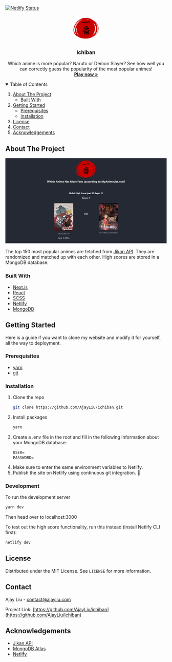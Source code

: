 [![Netlify Status](https://api.netlify.com/api/v1/badges/a13f5084-4255-444d-b839-8afa2aa83f60/deploy-status)](https://app.netlify.com/sites/ichiban/deploys)
<p align="center">
  <a href="https://github.com/AjayLiu/ichiban">
    <img src="public/imgs/logo.png" alt="Logo" width="80" height="80">
  </a>

  <h3 align="center">Ichiban</h3>

  <p align="center">      
    Which anime is more popular? Naruto or Demon Slayer? See how well you can correctly guess the popularity of the most popular animes!
    <br />
    <a href="https://ichiban.ajayliu.com"><strong>Play now »</strong></a>
</p>



<!-- TABLE OF CONTENTS -->
<details open="open">
  <summary>Table of Contents</summary>
  <ol>
    <li>
      <a href="#about-the-project">About The Project</a>
      <ul>
        <li><a href="#built-with">Built With</a></li>
      </ul>
    </li>
    <li>
      <a href="#getting-started">Getting Started</a>
      <ul>
        <li><a href="#prerequisites">Prerequisites</a></li>
        <li><a href="#installation">Installation</a></li>
      </ul>
    </li>
    <li><a href="#license">License</a></li>
    <li><a href="#contact">Contact</a></li>
    <li><a href="#acknowledgements">Acknowledgements</a></li>
  </ol>
</details>



<!-- ABOUT THE PROJECT -->
## About The Project

<img src="preview.png"></img>

The top 150 most popular animes are fetched from [Jikan API](https://jikan.moe). They are randomized and matched up with each other. High scores are stored in a MongoDB database. 

### Built With
* [Next.js](https://nextjs.org/)
* [React](https://reactjs.org/)
* [SCSS](https://sass-lang.com/)
* [Netlify](https://www.netlify.com/)
* [MongoDB](https://www.mongodb.com)


<!-- GETTING STARTED -->
## Getting Started

Here is a guide if you want to clone my website and modify it for yourself, all the way to deployment.

### Prerequisites

* [yarn](https://yarnpkg.com/)
* [git](https://git-scm.com/)

### Installation

1. Clone the repo
   ```sh
   git clone https://github.com/AjayLiu/ichiban.git
   ```
2. Install packages
   ```sh
   yarn
   ```
3. Create a .env file in the root and fill in the following information about your MongoDB database:
   ```
   USER=
   PASSWORD=
   ```
4. Make sure to enter the same environment variables to Netlify.
5. Publish the site on Netlify using continuous git integration. :tada:

### Development

To run the development server
   ```sh
   yarn dev
   ```
Then head over to localhost:3000

To test out the high score functionality, run this instead (install Netlify CLI first):
   ```sh
   netlify dev
   ```
<!-- LICENSE -->
## License

Distributed under the MIT License. See `LICENSE` for more information.



<!-- CONTACT -->
## Contact

Ajay Liu - contact@ajayliu.com

Project Link: [https://github.com/AjayLiu/ichiban](https://github.com/AjayLiu/ichiban)



<!-- ACKNOWLEDGEMENTS -->
## Acknowledgements
* [Jikan API](https://jikan.moe)
* [MongoDB Atlas](https://www.mongodb.com/cloud/atlas)
* [Netlify](https://www.netlify.com/)
